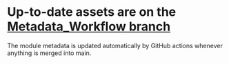 # Up-to-date assets are on the [Metadata_Workflow branch](https://github.com/arcus/education_modules/tree/metadata_workflow/assets/metadata)

The module metadata is updated automatically by GitHub actions whenever anything is merged into main.
